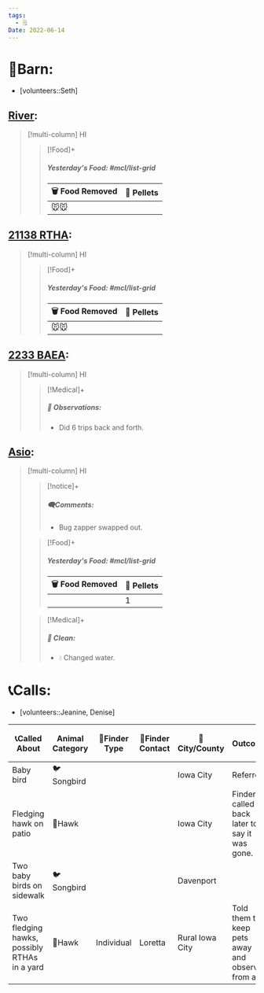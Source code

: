 ```yaml
---
tags:
  - 🗒️
Date: 2022-06-14
---
```


# 🏡Barn:
- [volunteers::Seth]

## [River](../RARE%20Birds/Ed%20Birds/River.md):
> [!multi-column] HI
>
>> [!Food]+
>> ##### Yesterday's Food: #mcl/list-grid
>> |🗑️ Food Removed| 💩 Pellets
>> |---|---|
>>|🐭🐭|

## [21138 RTHA](../RARE%20Birds/21138%20RTHA.md):
> [!multi-column] HI
>
>> [!Food]+
>> ##### Yesterday's Food: #mcl/list-grid
>> |🗑️ Food Removed| 💩 Pellets
>> |---|---|
>>|🐭🐭|

## [2233 BAEA](../RARE%20Birds/2233%20BAEA.md):
> [!multi-column] HI
>
>> [!Medical]+
>> ##### 🔭 Observations:
>> - Did 6 trips back and forth.

## [Asio](../RARE%20Birds/Ed%20Birds/Asio.md):
> [!multi-column] HI
>
>> [!notice]+
>> ##### 🗨️Comments:
>> - Bug zapper swapped out.
>
>> [!Food]+
>> ##### Yesterday's Food: #mcl/list-grid
>> |🗑️ Food Removed| 💩 Pellets
>> |---|---|
>>||1
>>
>
>> [!Medical]+
>>##### 🫧 Clean:
>> - 💧 Changed water.
>>

# 📞Calls:
- [volunteers::Jeanine, Denise]

| 📞Called About                               | Animal Category | 🔎Finder Type | 📱Finder Contact | 🌆City/County   | Outcome                                           | 📦Referred To |
| -------------------------------------------- | --------------- | ------------- | ---------------- | --------------- | ------------------------------------------------- | ------------- |
| Baby bird                                    | 🐦 Songbird     |               |                  | Iowa City       | Referred                                          | Dr. Jana      |
| Fledging hawk on patio                       | 🦅Hawk          |               |                  | Iowa City       | Finder called back later to say it was gone.      |               |
| Two baby birds on sidewalk                   | 🐦 Songbird     |               |                  | Davenport       |                                                   |               |
| Two fledging hawks, possibly RTHAs in a yard | 🦅Hawk          | Individual    | Loretta          | Rural Iowa City | Told them to keep pets away and observe from afar |               |

